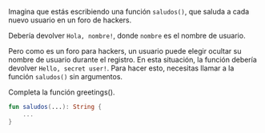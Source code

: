 Imagina que estás escribiendo una función `saludos()`, que saluda a cada nuevo usuario en un foro de hackers.

Debería devolver `Hola, nombre!`, donde `nombre` es el nombre de usuario. 

Pero como es un foro para hackers, un usuario puede elegir ocultar su nombre de usuario durante el registro. En esta situación, la función debería devolver `Hello, secret user!`.
Para hacer esto, necesitas llamar a la función `saludos()` sin argumentos.

Completa la función greetings().

````kotlin
fun saludos(...): String {
    ...
}
````